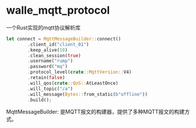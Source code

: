 # walle_mqtt_protocol

一个Rust实现的mqtt协议解析库

```rust
let connect = MqttMessageBuilder::connect()
        .client_id("client_01")
        .keep_alive(10)
        .clean_session(true)
        .username("rump")
        .password("mq")
        .protocol_level(crate::MqttVersion::V4)
        .retain(false)
        .will_qos(crate::QoS::AtLeastOnce)
        .will_topic("/a")
        .will_message(Bytes::from_static(b"offline"))
        .build();
```
MqttMessageBuilder: 是MQTT报文的构建器，提供了多种MQTT报文的构建方式。